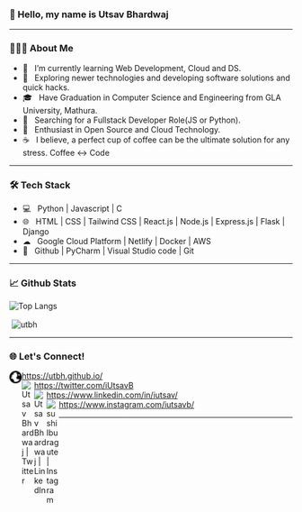 ### 👋 Hello, my name is Utsav Bhardwaj

---

### 👨🏻‍💻 About Me

- 🔭 &nbsp; I’m currently learning Web Development, Cloud and DS.
- 🤔 &nbsp; Exploring newer technologies and developing software solutions and quick hacks.
- 🎓 &nbsp; Have Graduation in Computer Science and Engineering from GLA University, Mathura.
- 💼 &nbsp; Searching for a Fullstack Developer Role(JS or Python).
- 🌱 &nbsp; Enthusiast in Open Source and Cloud Technology.
- ☕ &nbsp; I believe, a perfect cup of coffee can be the ultimate solution for any stress. Coffee <-> Code

---

### 🛠 Tech Stack

- 💻 &nbsp; Python | Javascript | C
- 🌐 &nbsp; HTML | CSS | Tailwind CSS | React.js | Node.js | Express.js | Flask | Django
- ☁ &nbsp; Google Cloud Platform | Netlify | Docker | AWS
- 🔧 &nbsp; Github | PyCharm | Visual Studio code | Git

---

### 📈 Github Stats

![Top Langs](https://github-readme-stats.vercel.app/api/top-langs/?username=utbh&layout=compact&text_color=daf7dc&bg_color=151515)

<p>&nbsp;<img align="center" src="https://github-readme-stats.vercel.app/api?username=utbh&show_icons=true&locale=en&theme=radical" alt="utbh" /></p>

---

### 🌐 Let's Connect!

<img align="left" alt="Utsav Bhardwaj | GitHub" width="22px" src="https://raw.githubusercontent.com/iconic/open-iconic/master/svg/globe.svg" /> https://utbh.github.io/ <br/>
<img align="left" alt="Utsav Bhardwaj | Twitter" width="22px" src="https://cdn.jsdelivr.net/npm/simple-icons@v3/icons/twitter.svg" /> https://twitter.com/iUtsavB <br/>
<img align="left" alt="Utsav Bhardwaj | LinkedIn" width="22px" src="https://cdn.jsdelivr.net/npm/simple-icons@v3/icons/linkedin.svg" /> https://www.linkedin.com/in/iutsav/ <br/>
<img align="left" alt="sushilburagute | Instagram" width="22px" src="https://cdn.jsdelivr.net/npm/simple-icons@v3/icons/instagram.svg" /> https://www.instagram.com/iutsavb/ <br/>

---
